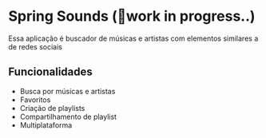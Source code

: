 # Spring Sounds (🔧work in progress..)
Essa aplicação é buscador de músicas e artistas com elementos similares a de redes sociais


## Funcionalidades

- Busca por músicas e artistas
- Favoritos
- Criação de playlists
- Compartilhamento de playlist
- Multiplataforma
